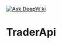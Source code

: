[![Ask DeepWiki](https://deepwiki.com/badge.svg)](https://deepwiki.com/UserName-Lotus/TraderApiForResearch)
# TraderApi
